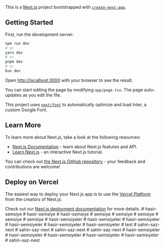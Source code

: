 This is a [Next.js](https://nextjs.org/) project bootstrapped with [`create-next-app`](https://github.com/vercel/next.js/tree/canary/packages/create-next-app).

## Getting Started

First, run the development server:

```bash
npm run dev
# or
yarn dev
# or
pnpm dev
# or
bun dev
```

Open [http://localhost:3000](http://localhost:3000) with your browser to see the result.

You can start editing the page by modifying `app/page.tsx`. The page auto-updates as you edit the file.

This project uses [`next/font`](https://nextjs.org/docs/basic-features/font-optimization) to automatically optimize and load Inter, a custom Google Font.

## Learn More

To learn more about Next.js, take a look at the following resources:

- [Next.js Documentation](https://nextjs.org/docs) - learn about Next.js features and API.
- [Learn Next.js](https://nextjs.org/learn) - an interactive Next.js tutorial.

You can check out [the Next.js GitHub repository](https://github.com/vercel/next.js/) - your feedback and contributions are welcome!

## Deploy on Vercel

The easiest way to deploy your Next.js app is to use the [Vercel Platform](https://vercel.com/new?utm_medium=default-template&filter=next.js&utm_source=create-next-app&utm_campaign=create-next-app-readme) from the creators of Next.js.

Check out our [Next.js deployment documentation](https://nextjs.org/docs/deployment) for more details.
#   h a s i r - s e m s i y e  
 #   h a s i r - s e m s i y e  
 #   h a s i r - s e m s i y e  
 #   s e m s i y e  
 #   s e m s i y e  
 #   s e m s i y e  
 #   s e m s i y e  
 #   s e m s i y e  
 #   h a s i r - s e m s i y e l e r  
 #   h a s i r - s e m s i y e l e r  
 #   h a s i r - s e m s i y e l e r  
 #   h a s i r - s e m s i y e l e r  
 #   h a s i r - s e m s i y e l e r  
 #   h a s i r - s e m s i y e l e r  
 #   t e s t  
 #   s a h i n - s a z - n e x t  
 #   s a h i n - s a z - n e x t  
 #   s a h i n - s a z - n e x t  
 #   s a h i n - s a z - n e x t  
 #   h a s i r - s e m s i y e l e r  
 #   h a s i r - s e m s i y e l e r  
 #   h a s i r - s e m s i y e l e r  
 #   h a s i r - s e m s i y e l e r  
 #   h a s i r - s e m s i y e l e r  
 #   s a h i n - s a z - n e x t  
 